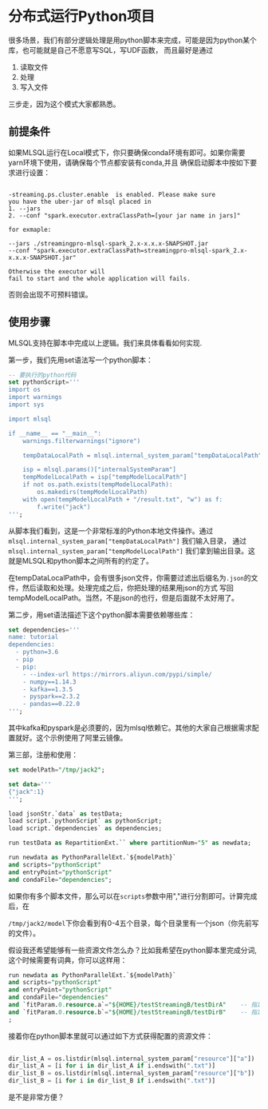 # 分布式运行Python项目

很多场景，我们有部分逻辑处理是用python脚本来完成，可能是因为python某个库，也可能就是自己不愿意写SQL，写UDF函数，
而且最好是通过

1. 读取文件
2. 处理
3. 写入文件

三步走，因为这个模式大家都熟悉。

## 前提条件

如果MLSQL运行在Local模式下，你只要确保conda环境有即可。如果你需要yarn环境下使用，请确保每个节点都安装有conda,并且
确保启动脚本中按如下要求进行设置：

```

-streaming.ps.cluster.enable  is enabled. Please make sure
you have the uber-jar of mlsql placed in
1. --jars
2. --conf "spark.executor.extraClassPath=[your jar name in jars]"

for exmaple:

--jars ./streamingpro-mlsql-spark_2.x-x.x.x-SNAPSHOT.jar
--conf "spark.executor.extraClassPath=streamingpro-mlsql-spark_2.x-x.x.x-SNAPSHOT.jar"

Otherwise the executor will
fail to start and the whole application will fails.

```

否则会出现不可预料错误。

## 使用步骤

MLSQL支持在脚本中完成以上逻辑。我们来具体看看如何实现.  

第一步，我们先用set语法写一个python脚本：

```sql
-- 要执行的python代码
set pythonScript='''
import os
import warnings
import sys

import mlsql

if __name__ == "__main__":
    warnings.filterwarnings("ignore")

    tempDataLocalPath = mlsql.internal_system_param["tempDataLocalPath"]

    isp = mlsql.params()["internalSystemParam"]
    tempModelLocalPath = isp["tempModelLocalPath"]
    if not os.path.exists(tempModelLocalPath):
        os.makedirs(tempModelLocalPath)
    with open(tempModelLocalPath + "/result.txt", "w") as f:
        f.write("jack")
''';
```

从脚本我们看到，这是一个非常标准的Python本地文件操作。通过 `mlsql.internal_system_param["tempDataLocalPath"]` 我们输入目录，
通过 `mlsql.internal_system_param["tempModelLocalPath"]` 我们拿到输出目录。这就是MLSQL和python脚本之间所有的约定了。

在tempDataLocalPath中，会有很多json文件，你需要过滤出后缀名为`.json`的文件，然后读取和处理。处理完成之后，你把处理的结果用json的方式
写回 tempModelLocalPath。当然，不是json的也行，但是后面就不太好用了。

第二步，用set语法描述下这个python脚本需要依赖哪些库：

```sql
set dependencies='''
name: tutorial
dependencies:
  - python=3.6
  - pip
  - pip:
    - --index-url https://mirrors.aliyun.com/pypi/simple/
    - numpy==1.14.3
    - kafka==1.3.5
    - pyspark==2.3.2
    - pandas==0.22.0
''';

```

其中kafka和pyspark是必须要的，因为mlsql依赖它。其他的大家自己根据需求配置就好。这个示例使用了阿里云镜像。

第三部，注册和使用：

```sql
set modelPath="/tmp/jack2";

set data='''
{"jack":1}
''';

load jsonStr.`data` as testData;
load script.`pythonScript` as pythonScript;
load script.`dependencies` as dependencies;

run testData as RepartitionExt.`` where partitionNum="5" as newdata;    --partitionNum=5即将数据分成5个分区

run newdata as PythonParallelExt.`${modelPath}`
and scripts="pythonScript" 
and entryPoint="pythonScript"
and condaFile="dependencies";

```

如果你有多个脚本文件，那么可以在`scripts`参数中用","进行分割即可。计算完成后，在

`/tmp/jack2/model`下你会看到有0-4五个目录，每个目录里有一个json（你先前写的文件）。

假设我还希望能够有一些资源文件怎么办？比如我希望在python脚本里完成分词,这个时候需要有词典，你可以这样用：

```sql
run newdata as PythonParallelExt.`${modelPath}`
and scripts="pythonScript" 
and entryPoint="pythonScript"
and condaFile="dependencies"
and `fitParam.0.resource.a`="${HOME}/testStreamingB/testDirA"    -- 指定要加载文件目录
and `fitParam.0.resource.b`="${HOME}/testStreamingB/testDirB"    -- 指定要加载文件目录 
;
```

接着你在python脚本里就可以通过如下方式获得配置的资源文件：

```python
    
dir_list_A = os.listdir(mlsql.internal_system_param["resource"]["a"])
dir_list_A = [i for i in dir_list_A if i.endswith(".txt")]
dir_list_B = os.listdir(mlsql.internal_system_param["resource"]["b"])
dir_list_B = [i for i in dir_list_B if i.endswith(".txt")]

```

是不是非常方便？



